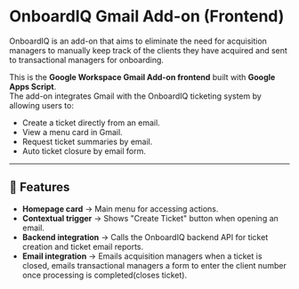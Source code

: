 # OnboardIQ Gmail Add-on (Frontend)

OnboardIQ is an add-on that aims to eliminate the need for acquisition managers to manually keep track of the clients they have acquired and sent to transactional managers for onboarding.

This is the **Google Workspace Gmail Add-on frontend** built with **Google Apps Script**.  
The add-on integrates Gmail with the OnboardIQ ticketing system by allowing users to:
- Create a ticket directly from an email.
- View a menu card in Gmail.
- Request ticket summaries by email.
- Auto ticket closure by email form.

---

## 🚀 Features
- **Homepage card** → Main menu for accessing actions.
- **Contextual trigger** → Shows "Create Ticket" button when opening an email.
- **Backend integration** → Calls the OnboardIQ backend API for ticket creation and ticket email reports.
- **Email integration** → Emails acquisition managers when a ticket is closed, emails transactional managers a form to enter the client number once processing is completed(closes ticket).
